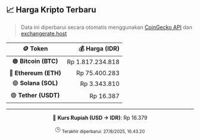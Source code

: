 

<!-- HARGA_KRIPTO -->
## 📈 Harga Kripto Terbaru

> Data ini diperbarui secara otomatis menggunakan [CoinGecko API](https://www.coingecko.com/) dan [exchangerate.host](https://exchangerate.host/)

<div align="center">

| 🪙 Token | 💰 Harga (IDR) |
|:------:|---------------:|
| 🟠 **Bitcoin (BTC)**   | Rp 1.817.234.818 |
| 🔵 **Ethereum (ETH)**  | Rp 75.400.283 |
| 🟣 **Solana (SOL)**    | Rp 3.343.810 |
| 🟢 **Tether (USDT)**   | Rp 16.387 |

---

💱 **Kurs Rupiah (USD → IDR)**: Rp 16.379

🕒 <sub>Terakhir diperbarui: 27/8/2025, 16.43.20</sub>

</div>
<!-- /HARGA_KRIPTO -->